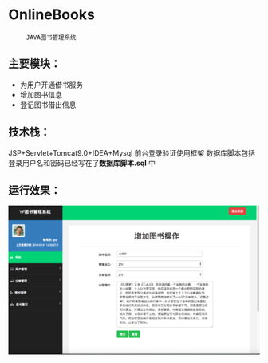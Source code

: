 # OnlineBooks
         JAVA图书管理系统  
## **主要模块**：

*  为用户开通借书服务
*  增加图书信息
*  登记图书借出信息  

## 技术栈：

JSP+Servlet+Tomcat9.0+IDEA+Mysql 
前台登录验证使用框架
数据库脚本包括登录用户名和密码已经写在了**数据库脚本.sql** 中


## 运行效果：  
![](./web/YF.png '运行效果')

